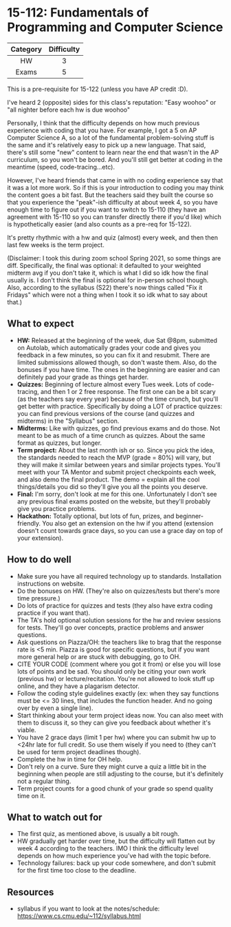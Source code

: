 # 15-112: Fundamentals of Programming and Computer Science

| Category | Difficulty |
|:-:       | :-:        |
| HW       | 3          |
| Exams    | 5          |

This is a pre-requisite for 15-122 (unless you have AP credit :D).

I've heard 2 (opposite) sides for this class's reputation:
"Easy woohoo" or "all nighter before each hw is due woohoo"

Personally, I think that the difficulty depends on how much previous experience 
with coding that you have. For example, I got a 5 on AP Computer Science A, so a
lot of the fundamental problem-solving stuff is the same and it's relatively
easy to pick up a new language. That said, there's still some "new" content to 
learn near the end that wasn't in the AP curriculum, so you won't be bored. And 
you'll still get better at coding in the meantime (speed, code-tracing...etc).

However, I've heard friends that came in with no coding experience say that it
was a lot more work. So if this is your introduction to coding you may think the
content goes a bit fast. But the teachers said they built the course so that you
experience the "peak"-ish difficulty at about week 4, so you have enough time to
figure out if you want to switch to 15-110 (they have an agreement with 15-110 so
you can transfer directly there if you'd like) which is hypothetically easier 
(and also counts as a pre-req for 15-122).

It's pretty rhythmic with a hw and quiz (almost) every week, and then then last 
few weeks is the term project.

(Disclaimer: I took this during zoom school Spring 2021, so some things are diff.
Specifically, the final was optional: it defaulted to your weighted midterm avg if
you don't take it, which is what I did so idk how the final usually is. I don't
think the final is optional for in-person school though. Also, according to the 
syllabus (S22) there's now things called "Fix it Fridays" which were not a thing
when I took it so idk what to say about that.)


## What to expect

- **HW:** Released at the beginning of the week, due Sat @8pm, submitted on Autolab,
which automatically grades your code and gives you feedback in a few minutes, so
you can fix it and resubmit. There are limited submissions allowed though, so don't 
waste them. Also, do the bonuses if you have time. The ones in the beginning are
easier and can definitely pad your grade as things get harder.
- **Quizzes:** Beginning of lecture almost every Tues week. Lots of code-tracing,
and then 1 or 2 free response. The first one can be a bit scary (as the teachers
say every year) because of the time crunch, but you'll get better with practice.
Specifically by doing a LOT of practice quizzes: you can find previous versions
of the course (and quizzes and midterms) in the "Syllabus" section.
- **Midterms:** Like with quizzes, go find previous exams and do those. Not meant
to be as much of a time crunch as quizzes. About the same format as quizzes, but longer.
- **Term project:** About the last month ish or so. Since you pick the idea, the
standards needed to reach the MVP (grade = 80%) will vary, but they will make it 
similar between years and similar projects types. You'll meet with your TA Mentor
and submit project checkpoints each week, and also demo the final product. The
demo = explain all the cool things/details you did so they'll give you all the 
points you deserve.
- **Final:** I'm sorry, don't look at me for this one. Unfortunately I don't see
any previous final exams posted on the website, but they'll probably give you 
practice problems.
- **Hackathon:** Totally optional, but lots of fun, prizes, and beginner-friendly.
You also get an extension on the hw if you attend (extension doesn't count towards 
grace days, so you can use a grace day on top of your extension).

## How to do well

- Make sure you have all required technology up to standards. Installation instructions
on website.
- Do the bonuses on HW. (They're also on quizzes/tests but there's more time pressure.)
- Do lots of practice for quizzes and tests (they also have extra coding practice
if you want that).
- The TA's hold optional solution sessions for the hw and review sessions for tests.
They'll go over concepts, practice problems and answer questions.
- Ask questions on Piazza/OH: the teachers like to brag that the response rate is
<5 min. Piazza is good for specific questions, but if you want more general help 
or are stuck with debugging, go to OH.
- CITE YOUR CODE (comment where you got it from) or else you will lose lots of
points and be sad. You should only be citing your own work (previous hw) or
lecture/recitation. You're not allowed to look stuff up online, and they have a 
plagarism detector.
- Follow the coding style guidelines exactly (ex: when they say functions must 
be <= 30 lines, that includes the function header. And no going over by even a 
single line).
- Start thinking about your term project ideas now. You can also meet with them 
to discuss it, so they can give you feedback about whether it's viable.
- You have 2 grace days (limit 1 per hw) where you can submit hw up to <24hr 
late for full credit. So use them wisely if you need to (they can't be used for 
term project deadlines though).
- Complete the hw in time for OH help.
- Don't rely on a curve. Sure they might curve a quiz a little bit in the beginning
when people are still adjusting to the course, but it's definitely not a regular thing.
- Term project counts for a good chunk of your grade so spend quality time on it.

## What to watch out for

- The first quiz, as mentioned above, is usually a bit rough.
- HW gradually get harder over time, but the difficulty will flatten out by 
week 4 according to the teachers. IMO I think the difficulty level depends on how
much experience you've had with the topic before.
- Technology failures: back up your code somewhere, and don't submit for the
first time too close to the deadline.

## Resources

- syllabus if you want to look at the notes/schedule: https://www.cs.cmu.edu/~112/syllabus.html
